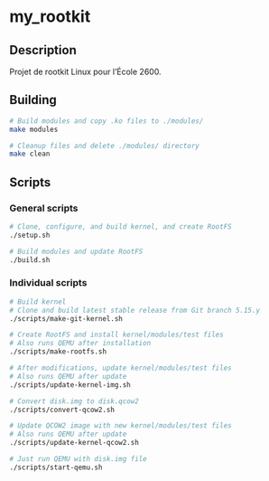 # my\_rootkit

## Description
Projet de rootkit Linux pour l’École 2600.

## Building
```bash
# Build modules and copy .ko files to ./modules/
make modules

# Cleanup files and delete ./modules/ directory
make clean
```

## Scripts
### General scripts
```bash
# Clone, configure, and build kernel, and create RootFS
./setup.sh

# Build modules and update RootFS
./build.sh
```

### Individual scripts
```bash
# Build kernel
# Clone and build latest stable release from Git branch 5.15.y
./scripts/make-git-kernel.sh

# Create RootFS and install kernel/modules/test files
# Also runs QEMU after installation
./scripts/make-rootfs.sh

# After modifications, update kernel/modules/test files
# Also runs QEMU after update
./scripts/update-kernel-img.sh

# Convert disk.img to disk.qcow2
./scripts/convert-qcow2.sh

# Update QCOW2 image with new kernel/modules/test files
# Also runs QEMU after update
./scripts/update-kernel-qcow2.sh

# Just run QEMU with disk.img file
./scripts/start-qemu.sh
```
